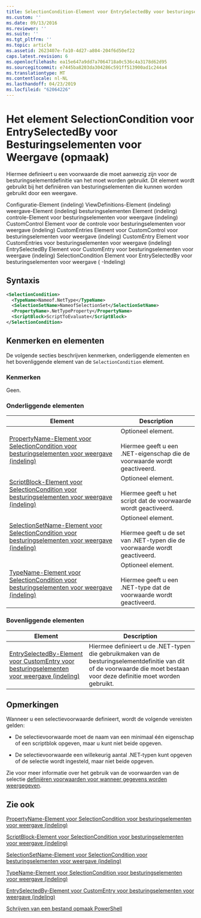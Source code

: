 ```yaml
---
title: SelectionCondition-Element voor EntrySelectedBy voor besturingselementen voor weergave (indeling) | Microsoft Docs
ms.custom: ''
ms.date: 09/13/2016
ms.reviewer: ''
ms.suite: ''
ms.tgt_pltfrm: ''
ms.topic: article
ms.assetid: 2623407e-fa10-4d27-a804-204f6d50ef22
caps.latest.revision: 6
ms.openlocfilehash: ea15e647a9dd7a7064718a0c536c4a3178d62d95
ms.sourcegitcommit: e7445ba8203da304286c591ff513900ad1c244a4
ms.translationtype: MT
ms.contentlocale: nl-NL
ms.lasthandoff: 04/23/2019
ms.locfileid: "62064226"
---
```

# <a name="selectioncondition-element-for-entryselectedby-for-controls-for-view-format"></a>Het element SelectionCondition voor EntrySelectedBy voor Besturingselementen voor Weergave (opmaak)

Hiermee definieert u een voorwaarde die moet aanwezig zijn voor de besturingselementdefinitie van het moet worden gebruikt. Dit element wordt gebruikt bij het definiëren van besturingselementen die kunnen worden gebruikt door een weergave.

Configuratie-Element (indeling) ViewDefinitions-Element (indeling) weergave-Element (indeling) besturingselementen Element (indeling) controle-Element voor besturingselementen voor weergave (indeling) CustomControl Element voor de controle voor besturingselementen voor weergave (indeling) CustomEntries Element voor CustomControl voor besturingselementen voor weergave (indeling) CustomEntry Element voor CustomEntries voor besturingselementen voor weergave (indeling) EntrySelectedBy Element voor CustomEntry voor besturingselementen voor weergave (indeling) SelectionCondition Element voor EntrySelectedBy voor besturingselementen voor weergave ( -Indeling)

## <a name="syntax"></a>Syntaxis

```xml
<SelectionCondition>
  <TypeName>Nameof.NetType</TypeName>
  <SelectionSetName>NameofSelectionSet</SelectionSetName>
  <PropertyName>.NetTypeProperty</PropertyName>
  <ScriptBlock>ScriptToEvaluate</ScriptBlock>
</SelectionCondition>
```

## <a name="attributes-and-elements"></a>Kenmerken en elementen

De volgende secties beschrijven kenmerken, onderliggende elementen en het bovenliggende element van de `SelectionCondition` element.

### <a name="attributes"></a>Kenmerken

Geen.

### <a name="child-elements"></a>Onderliggende elementen

|Element|Description|
|-------------|-----------------|
|[PropertyName-Element voor SelectionCondition voor besturingselementen voor weergave (indeling)](./propertyname-element-for-selectioncondition-for-controls-for-view-format.md)|Optioneel element.<br /><br /> Hiermee geeft u een .NET-eigenschap die de voorwaarde wordt geactiveerd.|
|[ScriptBlock-Element voor SelectionCondition voor besturingselementen voor weergave (indeling)](./scriptblock-element-for-selectioncondition-for-controls-for-view-format.md)|Optioneel element.<br /><br /> Hiermee geeft u het script dat de voorwaarde wordt geactiveerd.|
|[SelectionSetName-Element voor SelectionCondition voor besturingselementen voor weergave (indeling)](./selectionsetname-element-for-selectioncondition-for-controls-for-view-format.md)|Optioneel element.<br /><br /> Hiermee geeft u de set van .NET-typen die de voorwaarde wordt geactiveerd.|
|[TypeName-Element voor SelectionCondition voor besturingselementen voor weergave (indeling)](./typename-element-for-selectioncondition-for-controls-for-view-format.md)|Optioneel element.<br /><br /> Hiermee geeft u een .NET-type dat de voorwaarde wordt geactiveerd.|

### <a name="parent-elements"></a>Bovenliggende elementen

|Element|Description|
|-------------|-----------------|
|[EntrySelectedBy-Element voor CustomEntry voor besturingselementen voor weergave (indeling)](./entryselectedby-element-for-customentry-for-controls-for-view-format.md)|Hiermee definieert u de .NET-typen die gebruikmaken van de besturingselementdefinitie van dit of de voorwaarde die moet bestaan voor deze definitie moet worden gebruikt.|

## <a name="remarks"></a>Opmerkingen

Wanneer u een selectievoorwaarde definieert, wordt de volgende vereisten gelden:

- De selectievoorwaarde moet de naam van een minimaal één eigenschap of een scriptblok opgeven, maar u kunt niet beide opgeven.

- De selectievoorwaarde een willekeurig aantal .NET-typen kunt opgeven of de selectie wordt ingesteld, maar niet beide opgeven.

Zie voor meer informatie over het gebruik van de voorwaarden van de selectie [definiëren voorwaarden voor wanneer gegevens worden weergegeven](./defining-conditions-for-displaying-data.md).

## <a name="see-also"></a>Zie ook

[PropertyName-Element voor SelectionCondition voor besturingselementen voor weergave (indeling)](./propertyname-element-for-selectioncondition-for-controls-for-view-format.md)

[ScriptBlock-Element voor SelectionCondition voor besturingselementen voor weergave (indeling)](./scriptblock-element-for-selectioncondition-for-controls-for-view-format.md)

[SelectionSetName-Element voor SelectionCondition voor besturingselementen voor weergave (indeling)](./selectionsetname-element-for-selectioncondition-for-controls-for-view-format.md)

[TypeName-Element voor SelectionCondition voor besturingselementen voor weergave (indeling)](./typename-element-for-selectioncondition-for-controls-for-view-format.md)

[EntrySelectedBy-Element voor CustomEntry voor besturingselementen voor weergave (indeling)](./entryselectedby-element-for-customentry-for-controls-for-view-format.md)

[Schrijven van een bestand opmaak PowerShell](./writing-a-powershell-formatting-file.md)
